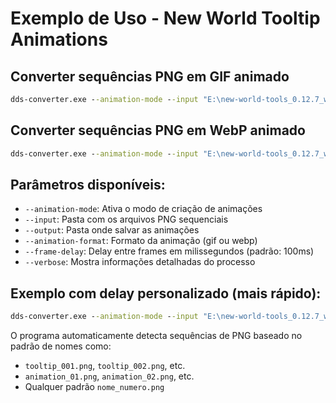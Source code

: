 # Exemplo de Uso - New World Tooltip Animations

## Converter sequências PNG em GIF animado

```cmd
dds-converter.exe --animation-mode --input "E:\new-world-tools_0.12.7_windows_amd64\extract\lyshineui\images\tooltip" --output "E:\animations" --animation-format gif --frame-delay 100
```

## Converter sequências PNG em WebP animado

```cmd
dds-converter.exe --animation-mode --input "E:\new-world-tools_0.12.7_windows_amd64\extract\lyshineui\images\tooltip" --output "E:\animations" --animation-format webp --frame-delay 100
```

## Parâmetros disponíveis:

- `--animation-mode`: Ativa o modo de criação de animações
- `--input`: Pasta com os arquivos PNG sequenciais
- `--output`: Pasta onde salvar as animações
- `--animation-format`: Formato da animação (gif ou webp)
- `--frame-delay`: Delay entre frames em milissegundos (padrão: 100ms)
- `--verbose`: Mostra informações detalhadas do processo

## Exemplo com delay personalizado (mais rápido):

```cmd
dds-converter.exe --animation-mode --input "E:\new-world-tools_0.12.7_windows_amd64\extract\lyshineui\images\tooltip" --output "E:\animations" --animation-format gif --frame-delay 50 --verbose
```

O programa automaticamente detecta sequências de PNG baseado no padrão de nomes como:
- `tooltip_001.png`, `tooltip_002.png`, etc.
- `animation_01.png`, `animation_02.png`, etc.
- Qualquer padrão `nome_numero.png`